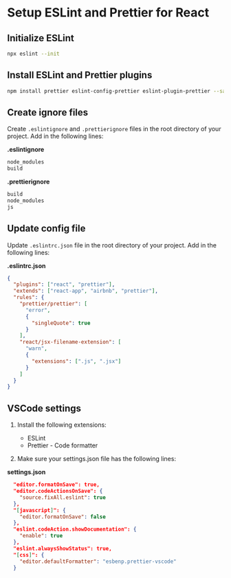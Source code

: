 # Setup ESLint and Prettier for React

## Initialize ESLint

```bash
npx eslint --init
```

## Install ESLint and Prettier plugins

```bash
npm install prettier eslint-config-prettier eslint-plugin-prettier --save-dev
```

## Create ignore files

Create `.eslintignore` and `.prettierignore` files in the root directory of your project.
Add in the following lines:

**.eslintignore**

```bash
node_modules
build
```

**.prettierignore**

```bash
build
node_modules
js
```

## Update config file

Update `.eslintrc.json` file in the root directory of your project.
Add in the following lines:

**.eslintrc.json**

```json
{
  "plugins": ["react", "prettier"],
  "extends": ["react-app", "airbnb", "prettier"],
  "rules": {
    "prettier/prettier": [
      "error",
      {
        "singleQuote": true
      }
    ],
    "react/jsx-filename-extension": [
      "warn",
      {
        "extensions": [".js", ".jsx"]
      }
    ]
  }
}
```

## VSCode settings

1. Install the following extensions:

   - ESLint
   - Prettier - Code formatter

2. Make sure your settings.json file has the following lines:

**settings.json**

```json
  "editor.formatOnSave": true,
  "editor.codeActionsOnSave": {
    "source.fixAll.eslint": true
  },
  "[javascript]": {
    "editor.formatOnSave": false
  },
  "eslint.codeAction.showDocumentation": {
    "enable": true
  },
  "eslint.alwaysShowStatus": true,
  "[css]": {
    "editor.defaultFormatter": "esbenp.prettier-vscode"
  }
```

